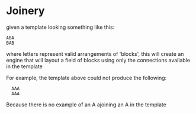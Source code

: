 # Joinery

given a template looking something like this:

```
ABA
BAB
```

where letters represent valid arrangements of 'blocks',
this will create an engine that will layout a field of blocks
using only the connections available in the template

For example, the template above could not produce the following:

```
  AAA
  AAA
```

Because there is no example of an A ajoining an A in the template

